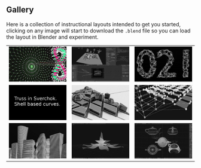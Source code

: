 ## Gallery

Here is a collection of instructional layouts intended to get you started, clicking on any image will start to download the `.blend` file so you can load the layout in Blender and experiment.

<table class="sv_table_images">
  <tr>
    <td class="sv_table_img-elem">
        <a href="http://nikitron.cc.ua/sverch/Sverchok_basics.blend.7z">
            <img width=205 src='images/basics.jpg' /></a></td>
    <td class="sv_table_img-elem">
        <a href="http://nikitron.cc.ua/sverch/jizn.blend.7z">
            <img width=205 src='images/virussm.gif' /></a></td>
    <td class="sv_table_img-elem">
        <a href="http://nikitron.cc.ua/sverch/counter.blend.7z">
            <img width=205 src='images/counter.jpg' /></a></td>
  </tr>
  <tr>
    <td class="sv_table_img-elem">
        <a href="http://nikitron.cc.ua/sverch/truss.blend.7z">
            <img width=205 src='images/truss.gif' /></a></td>
    <td class="sv_table_img-elem">
        <a href="http://nikitron.cc.ua/sverch/town.blend.7z">
            <img width=205 src='images/town400.jpg' /></a></td>
    <td class="sv_table_img-elem">
        <a href="http://nikitron.cc.ua/sverch/rollout.blend.7z">
            <img width=205 src='images/rollout.jpg' /></a></td>
  </tr>
  <tr>
    <td class="sv_table_img-elem">
        <a href="http://nikitron.cc.ua/sverch/skyscreaper.blend.7z">
            <img width=205 src='images/skyscreaperwb.jpg' /></a></td>
    <td class="sv_table_img-elem">
        <a href="http://nikitron.cc.ua/sverch/flower.blend.7z">
            <img width=205 src='images/flower.jpg' /></a></td>
    <td class="sv_table_img-elem">
        <a href="http://nikitron.cc.ua/sverch/projection.blend.7z">
            <img width=205 src='images/proj.jpg' /></a></td>
  </tr>
</table>